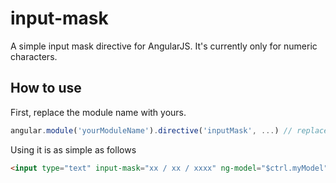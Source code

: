 # input-mask
A simple input mask directive for AngularJS. It's currently only for numeric characters.

## How to use
First, replace the module name with yours.
```js
angular.module('yourModuleName').directive('inputMask', ...) // replace module name
```

Using it is as simple as follows
```html
<input type="text" input-mask="xx / xx / xxxx" ng-model="$ctrl.myModel"/>
```
